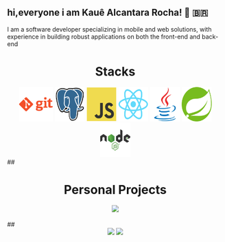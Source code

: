 ## hi,everyone i am Kauê Alcantara Rocha! 👋 🇧🇷
I am a software developer specializing in mobile and web solutions, with experience in building robust applications on both the front-end and back-end
<div align="center">
  <h1>Stacks</h1>
 <img src="https://github.com/devicons/devicon/blob/master/icons/git/git-plain-wordmark.svg" height="80" width="80"/>
 <img src="https://github.com/devicons/devicon/blob/master/icons/postgresql/postgresql-original.svg" height="80" width="70"/>
 <img src="https://github.com/devicons/devicon/blob/master/icons/javascript/javascript-original.svg" height="80" width="70"/>
  <img src="https://github.com/devicons/devicon/blob/master/icons/react/react-original.svg" height="80" width="70"/>
  <img src="https://github.com/devicons/devicon/blob/master/icons/java/java-original.svg" height="80" width="70"/>
  <img src="https://github.com/devicons/devicon/blob/master/icons/spring/spring-original.svg" height="80" width="70"/>
  <img src="https://github.com/devicons/devicon/blob/master/icons/nodejs/nodejs-original-wordmark.svg" height="80" width="70"/>
  
  
</div>
  ##
 <div align="center">
  <h1> Personal Projects</h1>
  <a href="https://github.com/Kaueroch/BankNote">
    <img height="145em" src="https://github-readme-stats.vercel.app/api/pin/?username=Kaueroch&repo=CloudDownYad&theme=tokyonight">
  </a>
</div><br/>
##
<div align="center">
  <img height="191em" src="https://github-readme-stats.vercel.app/api?username=Kaueroch&show_icons=true&theme=tokyonight&include_all_commits=true&rank_icon=github">
  <img height="191em" src="https://github-readme-stats.vercel.app/api/top-langs/?username=Kaueroch&layout=compact&langs_count=8&theme=tokyonight"/>

<br/>
